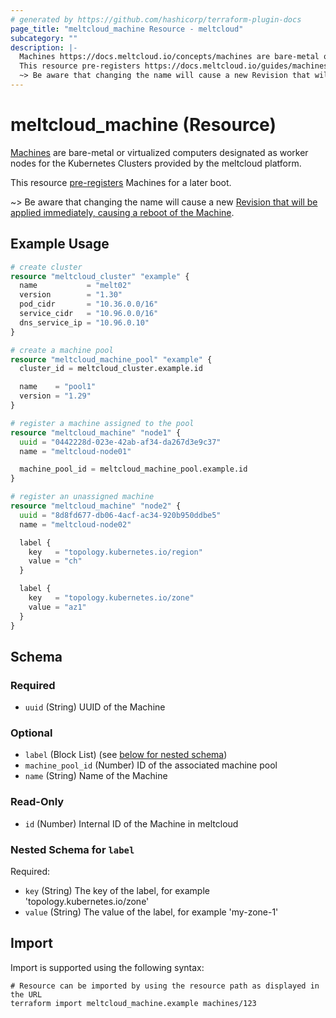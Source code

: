 ```yaml
---
# generated by https://github.com/hashicorp/terraform-plugin-docs
page_title: "meltcloud_machine Resource - meltcloud"
subcategory: ""
description: |-
  Machines https://docs.meltcloud.io/concepts/machines are bare-metal or virtualized computers designated as worker nodes for the Kubernetes Clusters provided by the meltcloud platform.
  This resource pre-registers https://docs.meltcloud.io/guides/machines/add.html#pre-register Machines for a later boot.
  ~> Be aware that changing the name will cause a new Revision that will be applied immediately, causing a reboot of the Machine https://docs.meltcloud.io/concepts/machines#revisions.
---
```


# meltcloud_machine (Resource)

[Machines](https://docs.meltcloud.io/concepts/machines) are bare-metal or virtualized computers designated as worker nodes for the Kubernetes Clusters provided by the meltcloud platform.

This resource [pre-registers](https://docs.meltcloud.io/guides/machines/add.html#pre-register) Machines for a later boot.

~> Be aware that changing the name will cause a new [Revision that will be applied immediately, causing a reboot of the Machine](https://docs.meltcloud.io/concepts/machines#revisions).

## Example Usage

```terraform
# create cluster
resource "meltcloud_cluster" "example" {
  name           = "melt02"
  version        = "1.30"
  pod_cidr       = "10.36.0.0/16"
  service_cidr   = "10.96.0.0/16"
  dns_service_ip = "10.96.0.10"
}

# create a machine pool
resource "meltcloud_machine_pool" "example" {
  cluster_id = meltcloud_cluster.example.id

  name    = "pool1"
  version = "1.29"
}

# register a machine assigned to the pool
resource "meltcloud_machine" "node1" {
  uuid = "0442228d-023e-42ab-af34-da267d3e9c37"
  name = "meltcloud-node01"

  machine_pool_id = meltcloud_machine_pool.example.id
}

# register an unassigned machine
resource "meltcloud_machine" "node2" {
  uuid = "8d8fd677-db06-4acf-ac34-920b950ddbe5"
  name = "meltcloud-node02"

  label {
    key   = "topology.kubernetes.io/region"
    value = "ch"
  }

  label {
    key   = "topology.kubernetes.io/zone"
    value = "az1"
  }
}
```

<!-- schema generated by tfplugindocs -->
## Schema

### Required

- `uuid` (String) UUID of the Machine

### Optional

- `label` (Block List) (see [below for nested schema](#nestedblock--label))
- `machine_pool_id` (Number) ID of the associated machine pool
- `name` (String) Name of the Machine

### Read-Only

- `id` (Number) Internal ID of the Machine in meltcloud

<a id="nestedblock--label"></a>
### Nested Schema for `label`

Required:

- `key` (String) The key of the label, for example 'topology.kubernetes.io/zone'
- `value` (String) The value of the label, for example 'my-zone-1'

## Import

Import is supported using the following syntax:

```shell
# Resource can be imported by using the resource path as displayed in the URL
terraform import meltcloud_machine.example machines/123
```
